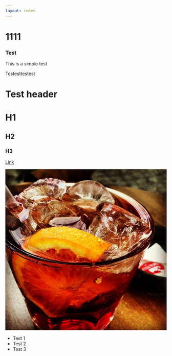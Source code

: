 ```yaml
---
layout: index
---
```


# 1111

### Test

This is a simple test

Testesttestest

Test header
======

# H1
## H2 
### H3

[Link](index2.html)

![Image](./images/a.png)

- Test 1
- Test 2
- Test 3
